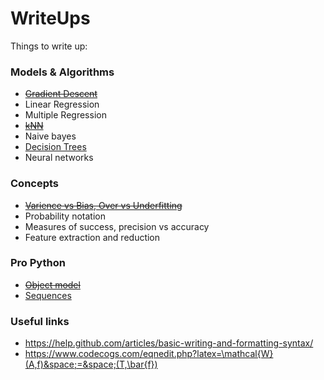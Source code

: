 # WriteUps

Things to write up:

### Models & Algorithms
- [~~Gradient Descent~~](https://github.com/ddraigcarson/WriteUps/blob/master/models/GradientDescent.md)
- Linear Regression
- Multiple Regression
- [~~kNN~~](https://github.com/ddraigcarson/WriteUps/blob/master/models/kNN.md)
- Naive bayes
- [Decision Trees](https://github.com/ddraigcarson/WriteUps/blob/master/models/DecisionTree)
- Neural networks

### Concepts
- [~~Varience vs Bias, Over vs Underfitting~~](https://github.com/ddraigcarson/WriteUps/blob/master/concepts/BiasVarienceTradeoff.md)
- Probability notation
- Measures of success, precision vs accuracy
- Feature extraction and reduction

### Pro Python
- [~~Object model~~](https://github.com/ddraigcarson/WriteUps/blob/master/python/ObjectModel.md)
- [Sequences](https://github.com/ddraigcarson/WriteUps/blob/master/python/Sequences.md)



### Useful links
- https://help.github.com/articles/basic-writing-and-formatting-syntax/
- https://www.codecogs.com/eqnedit.php?latex=\mathcal{W}(A,f)&space;=&space;(T,\bar{f})
